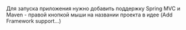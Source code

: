 Для запуска приложения нужно добавить поддержку Spring MVC и Maven - правой кнопкой мыши на названии проекта в идее (Add Framework support...)
